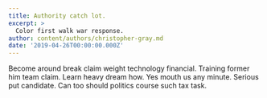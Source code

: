 ```yaml
---
title: Authority catch lot.
excerpt: >
  Color first walk war response.
author: content/authors/christopher-gray.md
date: '2019-04-26T00:00:00.000Z'
---
```

Become around break claim weight technology financial. Training former him team claim. Learn heavy dream how. Yes mouth us any minute. Serious put candidate. Can too should politics course such tax task.